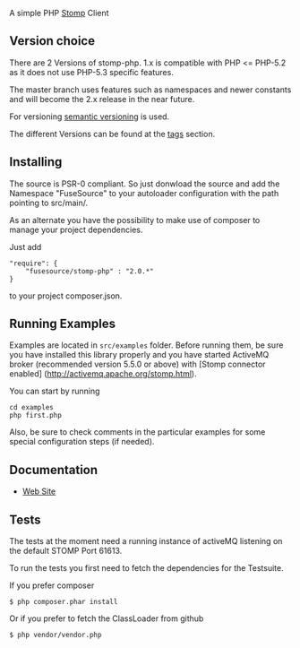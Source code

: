 A simple PHP [Stomp](http://stomp.github.com) Client

Version choice
--------------
There are 2 Versions of stomp-php. 1.x is compatible with PHP <= PHP-5.2 as it
does not use PHP-5.3 specific features.

The master branch uses features such as namespaces and newer constants and will
become the 2.x release in the near future.

For versioning [semantic versioning](http://semver.org/) is used.

The different Versions can be found at the [tags](stomp-php/tags)
section.

Installing
----------

The source is PSR-0 compliant. So just donwload the source and add the Namespace
"FuseSource" to your autoloader configuration with the path pointing to
src/main/.

As an alternate you have the possibility to make use of composer to manage your
project dependencies.

Just add

    "require": {
        "fusesource/stomp-php" : "2.0.*"
    }

to your project composer.json.

Running Examples
----------------

Examples are located in `src/examples` folder. Before running them, be sure you have installed this library properly and you have started ActiveMQ broker (recommended version 5.5.0 or above) with [Stomp connector enabled] (http://activemq.apache.org/stomp.html).

You can start by running

    cd examples
    php first.php

Also, be sure to check comments in the particular examples for some special configuration steps (if needed).

Documentation
-------------

* [Web Site](http://stomp.fusesource.org/documentation/php/)

Tests
-------

The tests at the moment need a running instance of activeMQ listening on the
default STOMP Port 61613.

To run the tests you first need to fetch the dependencies for the Testsuite.

If you prefer composer

    $ php composer.phar install

Or if you prefer to fetch the ClassLoader from github

    $ php vendor/vendor.php



